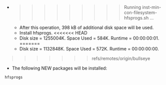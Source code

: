 * >>>>>>>>> Running inst-min-con-filesystem-hfsprogs.sh ...
  * After this operation, 398 kB of additional disk space will be used.
  * Install hfsprogs.
<<<<<<< HEAD
  * Disk size = 1255004K. Space Used = 584K. Runtime = 00:00:00:01.
=======
  * Disk size = 1132848K. Space Used = 572K. Runtime = 00:00:00:00.
>>>>>>> refs/remotes/origin/bullseye
  * The following NEW packages will be installed:
  ```bash
hfsprogs
  ```
